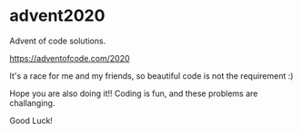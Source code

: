 # advent2020

Advent of code solutions.

https://adventofcode.com/2020

It's a race for me and my friends, so beautiful code is not the requirement :) 

Hope you are also doing it!! Coding is fun, and these problems are challanging.

Good Luck!
